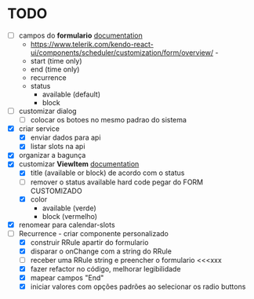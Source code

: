 # TODO

- [ ] campos do **formulario** [documentation](https://www.telerik.com/kendo-react-ui/components/scheduler/customization/form/editor/)
  - https://www.telerik.com/kendo-react-ui/components/scheduler/customization/form/overview/ -
  - start (time only)
  - end (time only)
  - recurrence
  - status
    - available (default)
    - block
- [ ] customizar dialog
  - [ ] colocar os botoes no mesmo padrao do sistema
- [x] criar service
  - [x] enviar dados para api
  - [x] listar slots na api
- [x] organizar a bagunça
- [x] customizar **ViewItem** [documentation](https://www.telerik.com/kendo-react-ui/components/scheduler/customization/items/view-item/)
  - [x] title (available or block) de acordo com o status
  - [ ] remover o status available hard code pegar do FORM CUSTOMIZADO
  - [x] color
    - available (verde)
    - block (vermelho)
- [x] renomear para calendar-slots
- [ ] Recurrence - criar componente personalizado
  - [x] construir RRule apartir do formulario
  - [x] disparar o onChange com a string do RRule
  - [ ] receber uma RRule string e preencher o formulario <<<xxx
  - [x] fazer refactor no código, melhorar legibilidade
  - [x] mapear campos "End"
  - [x] iniciar valores com opções padrões ao selecionar os radio buttons

